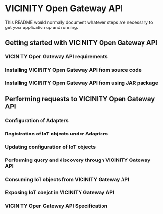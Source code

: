 # VICINITY Open Gateway API #

This README would normally document whatever steps are necessary to get your application up and running.

## Getting started with VICINITY Open Gateway API ##

### VICINITY Open Gateway API requirements ###

### Installing VICINITY Open Gateway API from source code ###

### Installing VICINITY Open Gateway API from using JAR package ###

## Performing requests to VICINITY Open Gateway API ##

### Configuration of Adapters ###

### Registration of IoT objects under Adapters ###

### Updating configuration of IoT objects ###

### Performing query and discovery through VICINITY Gateway API ###

### Consuming IoT objects from VICINITY Gateway API ###

### Exposing IoT obejct in VICINITY Gateway API ###

### VICINITY Open Gateway API Specification ###